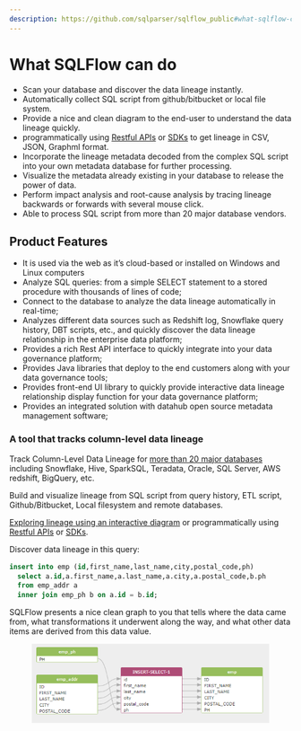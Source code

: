 ```yaml
---
description: https://github.com/sqlparser/sqlflow_public#what-sqlflow-can-do-for-you
---
```


# What SQLFlow can do

* Scan your database and discover the data lineage instantly.
* Automatically collect SQL script from github/bitbucket or local file system.
* Provide a nice and clean diagram to the end-user to understand the data lineage quickly.
* programmatically using [Restful APIs](https://github.com/sqlparser/sqlflow\_public/blob/master/api) or [SDKs](https://www.gudusoft.com/sqlflow-java-library-2/) to get lineage in CSV, JSON, Graphml format.
* Incorporate the lineage metadata decoded from the complex SQL script into your own metadata database for further processing.
* Visualize the metadata already existing in your database to release the power of data.
* Perform impact analysis and root-cause analysis by tracing lineage backwards or forwards with several mouse click.
* Able to process SQL script from more than 20 major database vendors.

## Product Features

* It is used via the web as it’s cloud-based or installed on Windows and Linux computers
* Analyze SQL queries: from a simple SELECT statement to a stored procedure with thousands of lines of code;
* Connect to the database to analyze the data lineage automatically in real-time;
* Analyzes different data sources such as Redshift log, Snowflake query history, DBT scripts, etc., and quickly discover the data lineage relationship in the enterprise data platform;
* Provides a rich Rest API interface to quickly integrate into your data governance platform;
* Provides Java libraries that deploy to the end customers along with your data governance tools;
* Provides front-end UI library to quickly provide interactive data lineage relationship display function for your data governance platform;
* Provides an integrated solution with datahub open source metadata management software;

### A tool that tracks column-level data lineage

Track Column-Level Data Lineage for [more than 20 major databases](https://github.com/sqlparser/sqlflow\_public/blob/master/databases/readme.md) including Snowflake, Hive, SparkSQL, Teradata, Oracle, SQL Server, AWS redshift, BigQuery, etc.

Build and visualize lineage from SQL script from query history, ETL script, Github/Bitbucket, Local filesystem and remote databases.

[Exploring lineage using an interactive diagram](https://sqlflow.gudusoft.com/) or programmatically using [Restful APIs](https://github.com/sqlparser/sqlflow\_public/blob/master/api) or [SDKs](https://www.gudusoft.com/sqlflow-java-library-2/).

Discover data lineage in this query:

```sql
insert into emp (id,first_name,last_name,city,postal_code,ph)
  select a.id,a.first_name,a.last_name,a.city,a.postal_code,b.ph
  from emp_addr a
  inner join emp_ph b on a.id = b.id;
```

SQLFlow presents a nice clean graph to you that tells where the data came from, what transformations it underwent along the way, and what other data items are derived from this data value.

<figure><img src="../../.gitbook/assets/sqlflow_introduce1.png" alt=""><figcaption></figcaption></figure>
